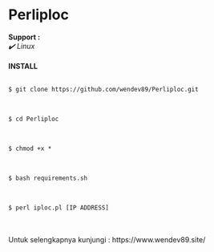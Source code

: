 # Perliploc

<b>Support :</b>
<br />
<i>✔️ Linux </i>
<br />
<br />
<b>INSTALL</b>
<br />
<br />
<pre class="chroma"><code class="language-console-bash" data-lang="console-bash">$ git clone https://github.com/wendev89/Perliploc.git</code></pre>
<br />
<pre class="chroma"><code class="language-console-bash" data-lang="console-bash">$ cd Perliploc</code></pre>
<br />
<pre class="chroma"><code class="language-console-bash" data-lang="console-bash">$ chmod +x *</code></pre>
<br />
<pre class="chroma"><code class="language-console-bash" data-lang="console-bash">$ bash requirements.sh</code></pre>
<br />
<pre class="chroma"><code class="language-console-bash" data-lang="console-bash">$ perl iploc.pl [IP ADDRESS] </code></pre>
<br />
<br />
Untuk selengkapnya kunjungi : https://www.wendev89.site/
